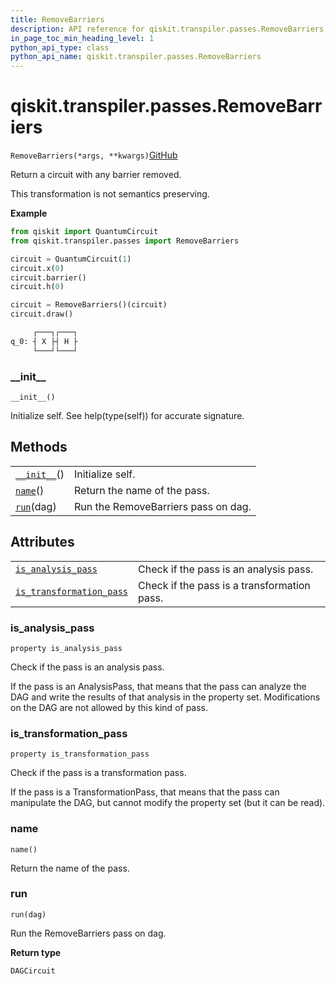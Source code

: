 ```yaml
---
title: RemoveBarriers
description: API reference for qiskit.transpiler.passes.RemoveBarriers
in_page_toc_min_heading_level: 1
python_api_type: class
python_api_name: qiskit.transpiler.passes.RemoveBarriers
---
```


# qiskit.transpiler.passes.RemoveBarriers

<span id="qiskit.transpiler.passes.RemoveBarriers" />

`RemoveBarriers(*args, **kwargs)`[GitHub](https://github.com/qiskit/qiskit/tree/stable/0.18/qiskit/transpiler/passes/utils/remove_barriers.py "view source code")

Return a circuit with any barrier removed.

This transformation is not semantics preserving.

**Example**

```python
from qiskit import QuantumCircuit
from qiskit.transpiler.passes import RemoveBarriers

circuit = QuantumCircuit(1)
circuit.x(0)
circuit.barrier()
circuit.h(0)

circuit = RemoveBarriers()(circuit)
circuit.draw()
```

```python
     ┌───┐┌───┐
q_0: ┤ X ├┤ H ├
     └───┘└───┘
```

### \_\_init\_\_

<span id="qiskit.transpiler.passes.RemoveBarriers.__init__" />

`__init__()`

Initialize self. See help(type(self)) for accurate signature.

## Methods

|                                                                                                                      |                                     |
| -------------------------------------------------------------------------------------------------------------------- | ----------------------------------- |
| [`__init__`](#qiskit.transpiler.passes.RemoveBarriers.__init__ "qiskit.transpiler.passes.RemoveBarriers.__init__")() | Initialize self.                    |
| [`name`](#qiskit.transpiler.passes.RemoveBarriers.name "qiskit.transpiler.passes.RemoveBarriers.name")()             | Return the name of the pass.        |
| [`run`](#qiskit.transpiler.passes.RemoveBarriers.run "qiskit.transpiler.passes.RemoveBarriers.run")(dag)             | Run the RemoveBarriers pass on dag. |

## Attributes

|                                                                                                                                                              |                                             |
| ------------------------------------------------------------------------------------------------------------------------------------------------------------ | ------------------------------------------- |
| [`is_analysis_pass`](#qiskit.transpiler.passes.RemoveBarriers.is_analysis_pass "qiskit.transpiler.passes.RemoveBarriers.is_analysis_pass")                   | Check if the pass is an analysis pass.      |
| [`is_transformation_pass`](#qiskit.transpiler.passes.RemoveBarriers.is_transformation_pass "qiskit.transpiler.passes.RemoveBarriers.is_transformation_pass") | Check if the pass is a transformation pass. |

### is\_analysis\_pass

<span id="qiskit.transpiler.passes.RemoveBarriers.is_analysis_pass" />

`property is_analysis_pass`

Check if the pass is an analysis pass.

If the pass is an AnalysisPass, that means that the pass can analyze the DAG and write the results of that analysis in the property set. Modifications on the DAG are not allowed by this kind of pass.

### is\_transformation\_pass

<span id="qiskit.transpiler.passes.RemoveBarriers.is_transformation_pass" />

`property is_transformation_pass`

Check if the pass is a transformation pass.

If the pass is a TransformationPass, that means that the pass can manipulate the DAG, but cannot modify the property set (but it can be read).

### name

<span id="qiskit.transpiler.passes.RemoveBarriers.name" />

`name()`

Return the name of the pass.

### run

<span id="qiskit.transpiler.passes.RemoveBarriers.run" />

`run(dag)`

Run the RemoveBarriers pass on dag.

**Return type**

`DAGCircuit`

